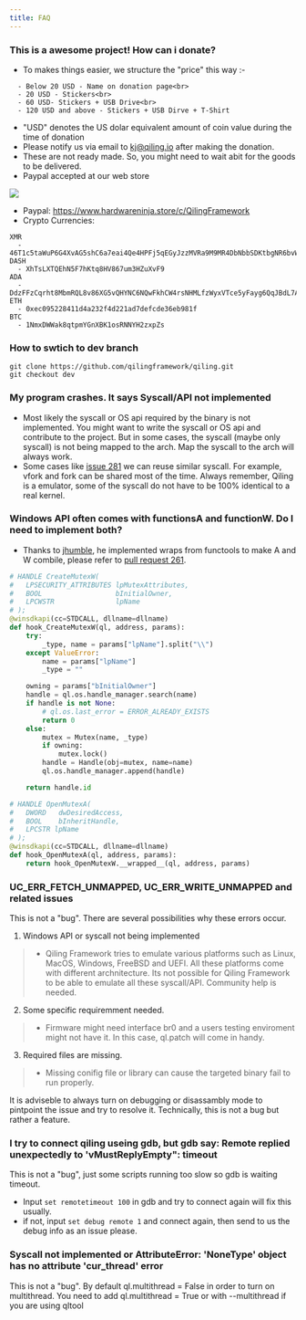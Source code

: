 ```yaml
---
title: FAQ
---
```

### This is a awesome project! How can i donate?

- To makes things easier, we structure the "price" this way :-

```
  - Below 20 USD - Name on donation page<br>
  - 20 USD - Stickers<br>
  - 60 USD- Stickers + USB Drive<br>
  - 120 USD and above - Stickers + USB Dirve + T-Shirt
```  

- "USD" denotes the US dolar equivalent amount of coin value during the time of donation  
- Please notify us via email to kj@qiling.io after making the donation.
- These are not ready made. So, you might need to wait abit for the goods to be delivered.
- Paypal accepted at our web store

<img src="https://raw.githubusercontent.com/qilingframework/qilingframework.github.io/master/images/swag.jpg">


- Paypal: https://www.hardwareninja.store/c/QilingFramework
- Crypto Currencies:
```  
XMR
  - 46T1c5taWuP6G4XvAG5shC6a7eai4Qe4HPFj5qEGyJzzMVRa9M9MR4DbNbbSDKtbgNR6bvWyj32Wb3HySYZuDqUp2GCr52o
DASH
  - XhTsLXTQEhN5F7hKtq8HV867um3HZuXvF9
ADA
  - DdzFFzCqrht8MbmRQL8v86XG5vQHYNC6NQwFkhCW4rsNHMLfzWyxVTce5yFayg6QqJBdL7AapwvFL3fBAoBmPLR9gDbkzLGfVVEGHnNC
ETH
  - 0xec095228411d4a232f4d221ad7defcde36eb981f
BTC
  - 1NmxDWWak8qtpmYGnXBK1osRNNYH2zxpZs
```

### How to swtich to dev branch
```
git clone https://github.com/qilingframework/qiling.git
git checkout dev
```

### My program crashes. It says Syscall/API not implemented
- Most likely the syscall or OS api required by the binary is not implemented. You might want to write the syscall or OS api and contribute to the project. But in some cases, the syscall (maybe only syscall) is not being mapped to the arch. Map the syscall to the arch will always work.
- Some cases like [issue 281](https://github.com/qilingframework/qiling/issues/281) we can reuse similar syscall. For example, vfork and fork can be shared most of the time. Always remember, Qiling is a emulator, some of the syscall do not have to be 100% identical to a real kernel.

### Windows API often comes with functionsA and functionW. Do I need to implement both?
- Thanks to [jhumble](https://github.com/jhumble), he implemented wraps from functools to make A and W combile, please refer to [pull request 261](https://github.com/qilingframework/qiling/pull/261).

```python
# HANDLE CreateMutexW(
#   LPSECURITY_ATTRIBUTES lpMutexAttributes,
#   BOOL                  bInitialOwner,
#   LPCWSTR               lpName
# );
@winsdkapi(cc=STDCALL, dllname=dllname)
def hook_CreateMutexW(ql, address, params):
    try:
        _type, name = params["lpName"].split("\\")
    except ValueError:
        name = params["lpName"]
        _type = ""

    owning = params["bInitialOwner"]
    handle = ql.os.handle_manager.search(name)
    if handle is not None:
        # ql.os.last_error = ERROR_ALREADY_EXISTS
        return 0
    else:
        mutex = Mutex(name, _type)
        if owning:
            mutex.lock()
        handle = Handle(obj=mutex, name=name)
        ql.os.handle_manager.append(handle)

    return handle.id

# HANDLE OpenMutexA(
#   DWORD   dwDesiredAccess,
#   BOOL    bInheritHandle,
#   LPCSTR lpName
# );
@winsdkapi(cc=STDCALL, dllname=dllname)
def hook_OpenMutexA(ql, address, params):
    return hook_OpenMutexW.__wrapped__(ql, address, params)
```

### UC_ERR_FETCH_UNMAPPED, UC_ERR_WRITE_UNMAPPED and related issues
This is not a "bug". There are several possibilities why these errors occur.

1. Windows API or syscall not being implemented
> - Qiling Framework tries to emulate various platforms such as Linux, MacOS, Windows, FreeBSD and UEFI. All these platforms come with different archnitecture. Its not possible for Qiling Framework to be able to emulate all these syscall/API. Community help is needed.

2. Some specific requiremment needed.
> - Firmware might need interface br0 and a users testing enviroment might not have it. In this case, ql.patch will come in handy.

3. Required files are missing.
> - Missing conifig file or library can cause the targeted binary fail to run properly.

It is adviseble to always turn on debugging or disassambly mode to pintpoint the issue and try to resolve it. Technically, this is not a bug but rather a feature.

### I try to connect qiling useing gdb, but gdb say: Remote replied unexpectedly to 'vMustReplyEmpty": timeout
This is not a "bug", just some scripts running too slow so gdb is waiting timeout. 
- Input `set remotetimeout 100` in gdb and try to connect again will fix this usually. 
- if not, input `set debug remote 1` and connect again, then send to us the debug info as an issue please.

### Syscall not implemented or AttributeError: 'NoneType' object has no attribute 'cur_thread' error
This is not a "bug". By default ql.multithread = False in order to turn on multithread. You need to add ql.multithread = True or with --multithread if you are using qltool
